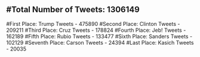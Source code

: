 #Total Number of Tweets: 1306149 
---
#First Place: Trump Tweets - 475890
#Second Place: Clinton Tweets - 209211
#Third Place: Cruz Tweets - 178824
#Fourth Place: Jeb! Tweets - 162189
#Fifth Place: Rubio Tweets - 133477
#Sixth Place: Sanders Tweets - 102129
#Seventh Place: Carson Tweets - 24394
#Last Place: Kasich Tweets - 20035
